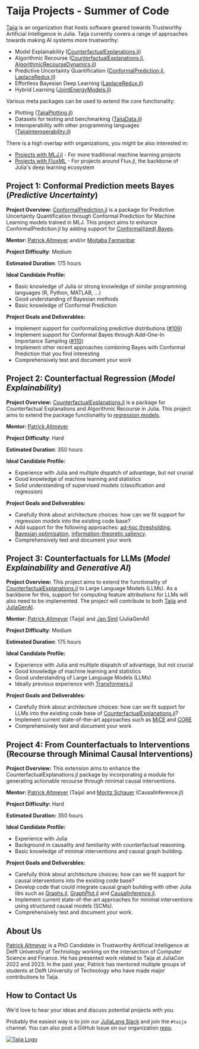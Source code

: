 # Taija Projects - Summer of Code

[Taija](https://github.com/JuliaTrustworthyAI) is an organization that hosts software geared towards Trustworthy Artificial Intelligence in Julia. Taija currently covers a range of approaches towards making AI systems more trustworthy:

- Model Explainability ([CounterfactualExplanations.jl](https://github.com/JuliaTrustworthyAI/CounterfactualExplanations.jl))
- Algorithmic Recourse ([CounterfactualExplanations.jl](https://github.com/JuliaTrustworthyAI/CounterfactualExplanations.jl), [AlgorithmicRecourseDynamics.jl](https://github.com/JuliaTrustworthyAI/AlgorithmicRecourseDynamics.jl))
- Predictive Uncertainty Quantification ([ConformalPrediction.jl](https://github.com/JuliaTrustworthyAI/ConformalPrediction.jl), [LaplaceRedux.jl](https://github.com/JuliaTrustworthyAI/LaplaceRedux.jl))
- Effortless Bayesian Deep Learning ([LaplaceRedux.jl](https://github.com/JuliaTrustworthyAI/LaplaceRedux.jl))
- Hybrid Learning ([JointEnergyModels.jl](https://github.com/JuliaTrustworthyAI/JointEnergyModels.jl))

Various meta packages can be used to extend the core functionality:

- Plotting ([TaijaPlotting.jl](https://github.com/JuliaTrustworthyAI/TaijaPlotting.jl))
- Datasets for testing and benchmarking ([TaijaData.jl](https://github.com/JuliaTrustworthyAI/TaijaData.jl))
- Interoperability with other programming languages ([TaijaInteroperability.jl](https://github.com/JuliaTrustworthyAI/TaijaInteroperability.jl))

There is a high overlap with organizations, you might be also interested in:
- [Projects with MLJ.jl](https://julialang.org/jsoc/gsoc/MLJ/) - For more traditional machine learning projects
- [Projects with FluxML](https://fluxml.ai/gsoc/) - For projects around Flux.jl, the backbone of Julia's deep learning ecosystem

## Project 1: Conformal Prediction meets Bayes (*Predictive Uncertainty*)

**Project Overview:** [ConformalPrediction.jl](https://github.com/JuliaTrustworthyAI/ConformalPrediction.jl) is a package for Predictive Uncertainty Quantification through Conformal Prediction for Machine Learning models trained in MLJ. This project aims to enhance ConformalPrediction.jl by adding support for [Conformal(ized) Bayes](https://github.com/JuliaTrustworthyAI/ConformalPrediction.jl/issues/64). 

**Mentor:** [Patrick Altmeyer](https://github.com/pat-alt) and/or [Mojtaba Farmanbar](https://nl.linkedin.com/in/mfarmanbar)

**Project Difficulty**: Medium

**Estimated Duration**: 175 hours

**Ideal Candidate Profile:**
- Basic knowledge of Julia or strong knowledge of similar programming languages (R, Python, MATLAB, ...)
- Good understanding of Bayesian methods
- Basic knowledge of Conformal Prediction

**Project Goals and Deliverables:**
- Implement support for conformalizing predictive distributions ([#109](https://github.com/JuliaTrustworthyAI/ConformalPrediction.jl/issues/109))
- Implement support for Conformal Bayes through Add-One-In Importance Sampling ([#110](https://github.com/JuliaTrustworthyAI/ConformalPrediction.jl/issues/110))
- Implement other recent approaches combining Bayes with Conformal Prediction that you find interesting
- Comprehensively test and document your work

## Project 2: Counterfactual Regression (*Model Explainability*)

**Project Overview:** [CounterfactualExplanations.jl](https://github.com/JuliaTrustworthyAI/CounterfactualExplanations.jl) is a package for Counterfactual Explanations and Algorithmic Recourse in Julia. This project aims to extend the package functionality to [regression models](https://github.com/JuliaTrustworthyAI/CounterfactualExplanations.jl/issues/388). 

**Mentor:** [Patrick Altmeyer](https://github.com/pat-alt)

**Project Difficulty**: Hard

**Estimated Duration**: 350 hours

**Ideal Candidate Profile:**
- Experience with Julia and multiple dispatch of advantage, but not crucial
- Good knowledge of machine learning and statistics
- Solid understanding of supervised models (classification and regression)

**Project Goals and Deliverables:**
- Carefully think about architecture choices: how can we fit support for regression models into the existing code base?
- Add support for the following approaches: [ad-hoc thresholding](https://github.com/JuliaTrustworthyAI/CounterfactualExplanations.jl/issues/391), [Bayesian optimisation](https://github.com/JuliaTrustworthyAI/CounterfactualExplanations.jl/issues/392), [information-theoretic saliency](https://openreview.net/forum?id=IrEYkhuxup&noteId=IrEYkhuxup).
- Comprehensively test and document your work
  
## Project 3: Counterfactuals for LLMs (*Model Explainability* and *Generative AI*)

**Project Overview:** This project aims to extend the functionality of [CounterfactualExplanations.jl](https://github.com/JuliaTrustworthyAI/CounterfactualExplanations.jl) to Large Language Models (LLMs). As a backbone for this, support for computing feature attributions for LLMs will also need to be implemented. The project will contribute to both [Taija](https://github.com/JuliaTrustworthyAI) and [JuliaGenAI](https://github.com/JuliaGenAI). 

**Mentor:** [Patrick Altmeyer](https://github.com/pat-alt) (Taija) and [Jan Siml](https://github.com/svilupp)  (JuliaGenAI)

**Project Difficulty**: Medium

**Estimated Duration**: 175 hours

**Ideal Candidate Profile:**
- Experience with Julia and multiple dispatch of advantage, but not crucial
- Good knowledge of machine learning and statistics
- Good understanding of Large Language Models (LLMs)
- Ideally previous experience with [Transformers.jl](https://github.com/chengchingwen/Transformers.jl)

**Project Goals and Deliverables:**
- Carefully think about architecture choices: how can we fit support for LLMs into the existing code base of [CounterfactualExplanations.jl](https://github.com/JuliaTrustworthyAI/CounterfactualExplanations.jl)?
- Implement current state-of-the-art approaches such as [MiCE](https://aclanthology.org/2021.findings-acl.336.pdf) and [CORE](https://aclanthology.org/2022.findings-emnlp.216.pdf)
- Comprehensively test and document your work

## Project 4: From Counterfactuals to Interventions (Recourse through Minimal Causal Interventions)

**Project Overview:**
This extension aims to enhance the CounterfactualExplanations.jl package by incorporating a module for generating actionable recourse through minimal causal interventions.

**Mentor:** [Patrick Altmeyer](https://github.com/pat-alt) (Taija) and [Moritz Schauer](https://github.com/mschauer) (CausalInference.jl)

**Project Difficulty:** Hard

**Estimated Duration:** 350 hours

**Ideal Candidate Profile:**
- Experience with Julia
- Background in causality and familiarity with counterfactual reasoning.
- Basic knowledge of minimal interventions and causal graph building.
  
**Project Goals and Deliverables:**
- Carefully think about architecture choices: how can we fit support for causal interventions into the existing code base?
- Develop code that could integrate causal graph building with other Julia libs such as [Graphs.jl](https://github.com/JuliaGraphs/Graphs.jl), [GraphPlot.jl](https://juliagraphs.org/GraphPlot.jl/) and [CausalInference.jl](https://github.com/mschauer/CausalInference.jl).
- Implement current state-of-the-art approaches for minimal interventions using structured causal models (SCMs).
- Comprehensively test and document your work.

## About Us

[Patrick Altmeyer](https://www.paltmeyer.com/) is a PhD Candidate in Trustworthy Artificial Intelligence at Delft University of Technology working on the intersection of Computer Science and Finance. He has presented work related to Taija at JuliaCon 2022 and 2023. In the past year, Patrick has mentored multiple groups of students at Delft University of Technology who have made major contributions to Taija. 

## How to Contact Us

We'd love to hear your ideas and discuss potential projects with you.

Probably the easiest way is to join our [JuliaLang Slack](https://julialang.org/slack/) and join the `#taija` channel. You can also post a GitHub Issue on our organization [repo](https://github.com/JuliaTrustworthyAI/.github/issues).

[![Taija Logo](https://raw.githubusercontent.com/TrustworthyAIJulia/.github/main/profile/www/wide_logo.png)](https://github.com/JuliaTrustworthyAI)

